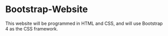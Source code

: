 # Bootstrap-Website
This website will be programmed in HTML and CSS, and will use Bootstrap 4 as the CSS framework. 
